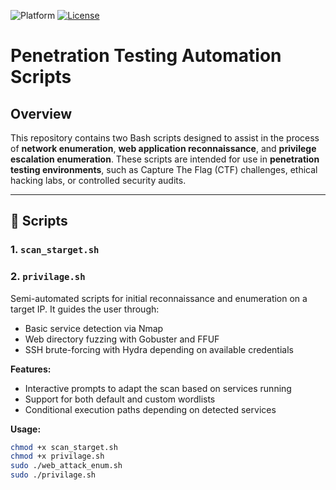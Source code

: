![Platform](https://img.shields.io/badge/Platform-Linux-lightgrey)
[![License](https://img.shields.io/badge/License-MIT-yellow.svg)](LICENSE)
# Penetration Testing Automation Scripts

## Overview

This repository contains two Bash scripts designed to assist in the process of **network enumeration**, **web application reconnaissance**, and **privilege escalation enumeration**. These scripts are intended for use in **penetration testing environments**, such as Capture The Flag (CTF) challenges, ethical hacking labs, or controlled security audits.

---

## 🔧 Scripts

### 1. `scan_starget.sh`
### 2. `privilage.sh`

Semi-automated scripts for initial reconnaissance and enumeration on a target IP. It guides the user through:
- Basic service detection via Nmap
- Web directory fuzzing with Gobuster and FFUF
- SSH brute-forcing with Hydra depending on available credentials

**Features:**
- Interactive prompts to adapt the scan based on services running
- Support for both default and custom wordlists
- Conditional execution paths depending on detected services

**Usage:**
```bash
chmod +x scan_starget.sh
chmod +x privilage.sh
sudo ./web_attack_enum.sh
sudo ./privilage.sh
